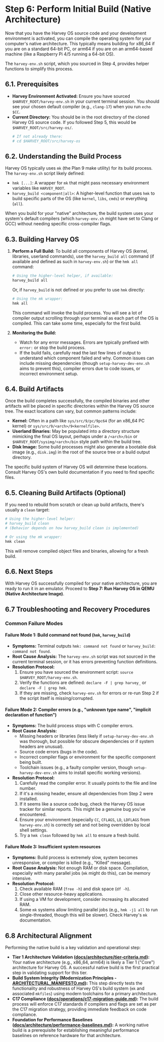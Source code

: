 # Step 6: Perform Initial Build (Native Architecture)

Now that you have the Harvey OS source code and your development environment is activated, you can compile the operating system for your computer's native architecture. This typically means building for x86_64 if you are on a standard 64-bit PC, or arm64 if you are on an arm64-based machine (like a Raspberry Pi 4/5 running a 64-bit OS).

The `harvey-env.sh` script, which you sourced in Step 4, provides helper functions to simplify this process.

## 6.1. Prerequisites

*   **Harvey Environment Activated:** Ensure you have sourced `$HARVEY_ROOT/harvey-env.sh` in your current terminal session. You should see your chosen default compiler (e.g., `clang-17`) when you run `echo $CC`.
*   **Current Directory:** You should be in the root directory of the cloned Harvey OS source code. If you followed Step 5, this would be `$HARVEY_ROOT/src/harvey-os/`.
    ```bash
    # If not already there:
    # cd $HARVEY_ROOT/src/harvey-os
    ```

## 6.2. Understanding the Build Process

Harvey OS typically uses `mk` (the Plan 9 make utility) for its build process. The `harvey-env.sh` script likely defined:
*   `hmk [...]`: A wrapper for `mk` that might pass necessary environment variables like `HARVEY_ROOT`.
*   `harvey_build <component|all>`: A higher-level function that uses `hmk` to build specific parts of the OS (like `kernel`, `libs`, `cmds`) or everything (`all`).

When you build for your "native" architecture, the build system uses your system's default compilers (which `harvey-env.sh` might have set to Clang or GCC) without needing specific cross-compiler flags.

## 6.3. Building Harvey OS

1.  **Perform a Full Build:**
    To build all components of Harvey OS (kernel, libraries, userland commands), use the `harvey_build all` command (if available and defined as such in `harvey-env.sh`) or the `hmk all` command:
    ```bash
    # Using the higher-level helper, if available:
    harvey_build all
    ```
    Or, if `harvey_build` is not defined or you prefer to use `hmk` directly:
    ```bash
    # Using the mk wrapper:
    hmk all
    ```
    This command will invoke the build process. You will see a lot of compiler output scrolling through your terminal as each part of the OS is compiled. This can take some time, especially for the first build.

2.  **Monitoring the Build:**
    *   Watch for any error messages. Errors are typically prefixed with `error:` or stop the build process.
    *   If the build fails, carefully read the last few lines of output to understand which component failed and why. Common issues can include missing dependencies (though `setup-harvey-dev-env.sh` aims to prevent this), compiler errors due to code issues, or incorrect environment setup.

## 6.4. Build Artifacts

Once the build completes successfully, the compiled binaries and other artifacts will be placed in specific directories within the Harvey OS source tree. The exact locations can vary, but common patterns include:
*   **Kernel:** Often in a path like `sys/src/9/pc/9pc64` (for an x86_64 PC kernel) or `sys/src/9/<arch>/9<kernelfile>`.
*   **Userland Binaries:** May be populated into a directory structure mimicking the final OS layout, perhaps under a `/<arch>/bin` or `$HARVEY_ROOT/sysimg/<arch>/bin` style path within the build tree.
*   **Disk Image:** Some build processes might also generate a bootable disk image (e.g., `disk.img`) in the root of the source tree or a build output directory.

The specific build system of Harvey OS will determine these locations. Consult Harvey OS's own build documentation if you need to find specific files.

## 6.5. Cleaning Build Artifacts (Optional)

If you need to rebuild from scratch or clean up build artifacts, there's usually a `clean` target:
```bash
# Using the higher-level helper:
# harvey_build clean
# (Behavior depends on how harvey_build clean is implemented)

# Or using the mk wrapper:
hmk clean
```
This will remove compiled object files and binaries, allowing for a fresh build.

## 6.6. Next Steps

With Harvey OS successfully compiled for your native architecture, you are ready to run it in an emulator. Proceed to **Step 7: Run Harvey OS in QEMU (Native Architecture Image)**.

## 6.7 Troubleshooting and Recovery Procedures

### Common Failure Modes

#### Failure Mode 1: Build command not found (`hmk`, `harvey_build`)
*   **Symptoms:** Terminal outputs `hmk: command not found` or `harvey_build: command not found`.
*   **Root Cause Analysis:** The `harvey-env.sh` script was not sourced in the current terminal session, or it has errors preventing function definitions.
*   **Resolution Protocol:**
    1.  Ensure you have sourced the environment script: `source $HARVEY_ROOT/harvey-env.sh`.
    2.  Verify the functions are defined: `declare -F | grep harvey_` or `declare -F | grep hmk`.
    3.  If they are missing, check `harvey-env.sh` for errors or re-run Step 2 if the script itself is missing/corrupted.

#### Failure Mode 2: Compiler errors (e.g., "unknown type name", "implicit declaration of function")
*   **Symptoms:** The build process stops with C compiler errors.
*   **Root Cause Analysis:**
    *   Missing headers or libraries (less likely if `setup-harvey-dev-env.sh` was thorough, but possible for obscure dependencies or if system headers are unusual).
    *   Source code errors (bugs in the code).
    *   Incorrect compiler flags or environment for the specific component being built.
    *   Toolchain issues (e.g., a faulty compiler version, though `setup-harvey-dev-env.sh` aims to install specific working versions).
*   **Resolution Protocol:**
    1.  Carefully read the compiler error. It usually points to the file and line number.
    2.  If it's a missing header, ensure all dependencies from Step 2 were installed.
    3.  If it seems like a source code bug, check the Harvey OS issue tracker for similar reports. This might be a genuine bug you've encountered.
    4.  Ensure your environment (especially `CC`, `CFLAGS`, `LD`, `LDFLAGS` from `harvey-env.sh`) is correctly set and not being overridden by local shell settings.
    5.  Try a `hmk clean` followed by `hmk all` to ensure a fresh build.

#### Failure Mode 3: Insufficient system resources
*   **Symptoms:** Build process is extremely slow, system becomes unresponsive, or compiler is killed (e.g., "Killed" message).
*   **Root Cause Analysis:** Not enough RAM or disk space. Compilation, especially with many parallel jobs (`mk` might do this), can be memory intensive.
*   **Resolution Protocol:**
    1.  Check available RAM (`free -h`) and disk space (`df -h`).
    2.  Close other resource-heavy applications.
    3.  If using a VM for development, consider increasing its allocated RAM.
    4.  Some `mk` systems allow limiting parallel jobs (e.g., `hmk -j1 all` to run single-threaded, though this will be slower). Check Harvey's `mk` documentation.

## 6.8 Architectural Alignment

Performing the native build is a key validation and operational step:

*   **Tier 1 Architecture Validation ([docs/architecture/tier-criteria.md](../../docs/architecture/tier-criteria.md)):** Your native architecture (e.g., x86_64, arm64) is likely a Tier 1 ("Core") architecture for Harvey OS. A successful native build is the first practical step in validating support for this tier.
*   **Build System Integrity (Modernization Principles - [ARCHITECTURAL_MANIFESTO.md](../../ARCHITECTURAL_MANIFESTO.md#4-modernization-principles)):** This step directly tests the functionality and robustness of Harvey OS's build system (`mk` and associated `mkfiles`) using modern toolchains for a primary architecture.
*   **C17 Compliance ([docs/operations/c17-migration-guide.md](../../docs/operations/c17-migration-guide.md)):** The build process will enforce C17 standards if compilers and flags are set as per the C17 migration strategy, providing immediate feedback on code compliance.
*   **Foundation for Performance Baselines ([docs/architecture/performance-baselines.md](../../docs/architecture/performance-baselines.md)):** A working native build is a prerequisite for establishing meaningful performance baselines on reference hardware for that architecture.
